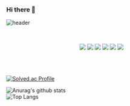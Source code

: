### Hi there 👋

<!--
**karl21-02/karl21-02** is a ✨ _special_ ✨ repository because its `README.md` (this file) appears on your GitHub profile.

Here are some ideas to get you started:

- 🔭 I’m currently working on ...
- 🌱 I’m currently learning ...
- 👯 I’m looking to collaborate on ...
- 🤔 I’m looking for help with ...
- 💬 Ask me about ...
- 📫 How to reach me: ...
- 😄 Pronouns: ...
- ⚡ Fun fact: ...
-->
![header](https://capsule-render.vercel.app/api?type=slice&color=auto&height=300&section=header&text=Code%20With%20Karl!&fontSize=90)

<div align="center">
  <br><br>
  <img src="https://img.shields.io/badge/JAVA-orange?style=plastic&logo=JAVA&logoColor=#ECD53F"/>
  <img src="https://img.shields.io/badge/Spring Boot-green?style=plastic&logo=Spring Boot&logoColor=#6DB33F"/>
  <img src="https://img.shields.io/badge/JavaScript-yellow?style=plastic&logo=JavaScript&logoColor=#ECD53F"/>
  <img src="https://img.shields.io/badge/CSS3-blue?style=plastic&logo=CSS3&logoColor=#1572B6"/>
  <img src="https://img.shields.io/badge/HTML5-red?style=plastic&logo=HTML5&logoColor=#E34F26"/>
  <img src="https://img.shields.io/badge/FLUTTER-orange?style=plastic&logo=FLUTTER&logoColor=#800080"/>
</div>
<br><br><br>

[![Solved.ac Profile](http://mazassumnida.wtf/api/v2/generate_badge?boj=manuna530)](https://solved.ac/manuna530/)

![Anurag's github stats](https://github-readme-stats.vercel.app/api?username=karl21-02&show_icons=true&theme=tokyonight)
<br>
![Top Langs](https://github-readme-stats.vercel.app/api/top-langs/?username=karl21-02&layout=compact&theme=tokyonight)
